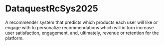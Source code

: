 # DataquestRcSys2025
A recommender system that predicts which products each user will like or engage with to personalize recommendations which will in turn increase user satisfaction, engagement, and, ultimately, revenue or retention for the platform.

